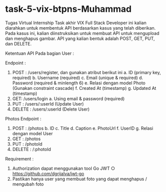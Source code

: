 # task-5-vix-btpns-Muhammad
Tugas Virtual Internship Task akhir VIX Full Stack Developer ini kalian diarahkan untuk membentuk API berdasarkan kasus yang telah diberikan. Pada kasus ini, kalian diinstruksikan untuk membuat API untuk mengupload dan menghapus gambar. API yang kalian bentuk adalah POST, GET, PUT, dan DELETE.

Ketentuan API Pada bagian User :

Endpoint :
1. POST : /users/register, dan gunakan atribut berikut ini
a. ID (primary key, required)
b. Username (required)
c. Email (unique & required)
d. Password (required & minlength 6)
e. Relasi dengan model Photo (Gunakan constraint cascade)
f. Created At (timestamp)
g. Updated At (timestamp)
2. GET: /users/login
a. Using email & password (required)
3. PUT : /users/:userId (Update User)
4. DELETE : /users/:userId (Delete User)

Photos Endpoint :
1. POST : /photos
b. ID
c. Title
d. Caption
e. PhotoUrl
f. UserID
g. Relasi dengan model User
2. GET : /photos
3. PUT : /photoId
4. DELETE : /:photoId

Requirement :

1. Authorization dapat menggunakan tool Go JWT ○ https://github.com/dgrijalva/jwt-go
2. Pastikan hanya user yang membuat foto yang dapat menghapus / mengubah foto
